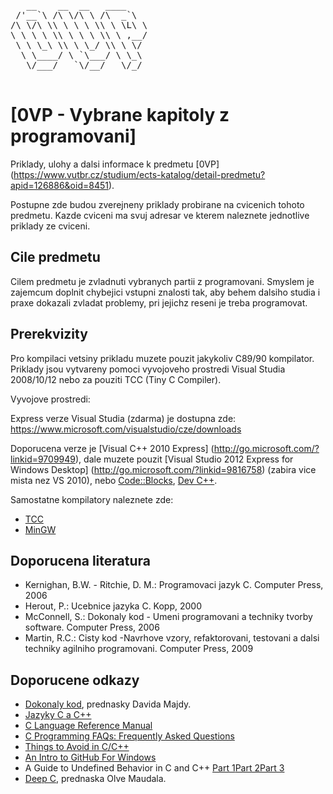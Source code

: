 <pre> 
   __    __  __   ____    
 /'__`\ /\ \/\ \ /\  _`\  
/\ \/\ \\ \ \ \ \\ \ \L\ \
\ \ \ \ \\ \ \ \ \\ \ ,__/
 \ \ \_\ \\ \ \_/ \\ \ \/ 
  \ \____/ \ `\___/ \ \_\ 
   \/___/   `\/__/   \/_/ 

</pre> 

[0VP - Vybrane kapitoly z programovani]
=======================================

Priklady, ulohy a dalsi informace k predmetu [0VP]
(https://www.vutbr.cz/studium/ects-katalog/detail-predmetu?apid=126886&oid=8451).

Postupne zde budou zverejneny priklady probirane na cvicenich tohoto predmetu. 
Kazde cviceni ma svuj adresar ve kterem naleznete jednotlive priklady ze cviceni. 


Cile predmetu
-------------
Cilem predmetu je zvladnuti vybranych partii z programovani. Smyslem je zajemcum 
doplnit chybejici vstupni znalosti tak, aby behem dalsiho studia i praxe dokazali 
zvladat problemy, pri jejichz reseni je treba programovat.


Prerekvizity
------------
Pro kompilaci vetsiny prikladu muzete pouzit jakykoliv C89/90 kompilator. 
Priklady jsou vytvareny pomoci vyvojoveho prostredi Visual Studia 2008/10/12 
nebo za pouziti TCC (Tiny C Compiler).

Vyvojove prostredi:

Express verze Visual Studia (zdarma) je dostupna zde:
https://www.microsoft.com/visualstudio/cze/downloads

Doporucena verze je [Visual C++ 2010 Express]
(http://go.microsoft.com/?linkid=9709949),
dale muzete pouzit [Visual Studio 2012 Express for Windows Desktop]
(http://go.microsoft.com/?linkid=9816758) (zabira vice mista nez VS 2010), nebo
[Code::Blocks](http://www.codeblocks.org/), 
[Dev C++](http://www.bloodshed.net/devcpp.html).

Samostatne kompilatory naleznete zde:
- [TCC](http://bellard.org/tcc/)
- [MinGW](http://nuwen.net/)


Doporucena literatura
---------------------
- Kernighan, B.W. - Ritchie, D. M.: Programovaci jazyk C. Computer Press, 2006
- Herout, P.: Ucebnice jazyka C. Kopp, 2000
- McConnell, S.: Dokonaly kod - Umeni programovani a techniky tvorby software. Computer Press, 2006 
- Martin, R.C.: Cisty kod -Navrhove vzory, refaktorovani, testovani a dalsi techniky agilniho programovani. Computer Press, 2009

Doporucene odkazy
-----------------
- [Dokonaly kod](http://majda.cz/download/swi113-2006-2007-slajdy.html), prednasky Davida Majdy. 
- [Jazyky C a C++](http://drogo.fme.vutbr.cz/~jroupec/ccpp/)
- [C Language Reference Manual](http://www.cs.wfu.edu/~torgerse/Kokua/More_SGI/007-0701-150/sgi_html/index.html)
- [C Programming FAQs: Frequently Asked Questions](http://c-faq.com/)
- [Things to Avoid in C/C++](http://www.gidnetwork.com/b-56.html)
- [An Intro to GitHub For Windows](https://www.youtube.com/watch?v=6-GwwMkvlTc)
- A Guide to Undefined Behavior in C and C++ [Part 1](http://blog.regehr.org/archives/213)[Part 2](http://blog.regehr.org/archives/226)[Part 3](http://blog.regehr.org/archives/232)
- [Deep C](http://www.slideshare.net/olvemaudal/deep-c), prednaska Olve Maudala.
